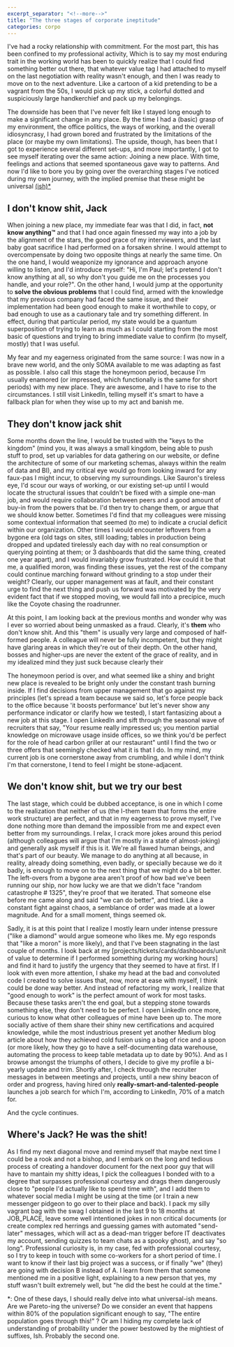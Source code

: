 ```yaml
---
excerpt_separator: "<!--more-->"
title: "The three stages of corporate ineptitude"
categories: corpo
---
```


I've had a rocky relationship with commitment. For the most part, this has been confined to my professional activity, Which is to say my most enduring trait in the working world has been to quickly realize that I could find something better out there, that whatever value tag I had attached to myself on the last negotiation with reality wasn't enough, and then I was ready to move on to the next adventure. Like a cartoon of a kid pretending to be a vagrant from the 50s, I would pick up my stick, a colorful dotted and suspiciously large handkerchief and pack up my belongings.


<!--more-->

The downside has been that I've never felt like I stayed long enough to make a significant change in any place. By the time I had a (basic) grasp of my environment, the office politics, the ways of working, and the overall idiosyncrasy, I had grown bored and frustrated by the limitations of the place (or maybe my own limitations). 
The upside, though, has been that I got to experience several different set-ups, and more importantly, I got to see myself iterating over the same action: Joining a new place. With time, feelings and actions that seemed spontaneous gave way to patterns. And now I'd like to bore you by going over the overarching stages I've noticed during my own journey, with the implied premise that these might be universal <a href="#universal-ish">(ish)*</a>

## I don't know shit, Jack 

When joining a new place, my immediate fear was that I did, in fact, **not know anything™** and that I had once again finessed my way into a job by the alignment of the stars, the good grace of my interviewers, and the last baby goat sacrifice I had performed on a forsaken shrine. I would attempt to overcompensate by doing two opposite things at nearly the same time. On the one hand, I would weaponize my ignorance and approach anyone willing to listen, and I'd introduce myself: "Hi, I'm Paul; let's pretend I don't know anything at all, so why don't you guide me on the processes you handle, and your role?". On the other hand, I would jump at the opportunity to **solve the obvious problems** that I could find, armed with the knowledge that my previous company had faced the same issue, and their implementation had been good enough to make it worthwhile to copy, or bad enough to use as a cautionary tale and try something different.
In effect, during that particular period, my state would be a quantum superposition of trying to learn as much as I could starting from the most basic of questions and trying to bring immediate value to confirm (to myself, mostly) that I was useful.

My fear and my eagerness originated from the same source: I was now in a brave new world, and the only SOMA available to me was adapting as fast as possible. I also call this stage the honeymoon period, because I'm usually enamored (or impressed, which functionally is the same for short periods) with my new place. They are awesome, and I have to rise to the circumstances. I still visit LinkedIn, telling myself it's smart to have a fallback plan for when they wise up to my act and banish me.


## They don't know jack shit

Some months down the line, I would be trusted with the "keys to the kingdom" (mind you, it was always a small kingdom, being able to push stuff to prod, set up variables for data gathering on our website, or define the architecture of some of our marketing schemas, always within the realm of data and BI), and my critical eye would go from looking inward for any faux-pas I might incur, to observing my surroundings. Like Sauron's tireless eye, I'd scour our ways of working, or our existing set-up until I would locate the structural issues that couldn't be fixed with a simple one-man job, and would require collaboration between peers and a good amount of buy-in from the powers that be. I'd then try to change them, or argue that we should know better. Sometimes I'd find that my colleagues were missing some contextual information that seemed (to me) to indicate a crucial deficit within our organization. Other times I would encounter leftovers from a bygone era (old tags on sites, still loading; tables in production being dropped and updated tirelessly each day with no real consumption or querying pointing at them; or 3 dashboards that did the same thing, created one year apart), and I would invariably grow frustrated.
How could it be that me, a qualified moron, was finding these issues, yet the rest of the company could continue marching forward without grinding to a stop under their weight?
Clearly,  our upper management was at fault, and their constant urge to find the next thing and push us forward was motivated by the very evident fact that if we stopped moving, we would fall into a precipice, much like the Coyote chasing the roadrunner. 

At this point, I am looking back at the previous months and wonder why was I ever so worried about being unmasked as a fraud. Clearly, it's **them** who don't know shit. And this "them" is usually very large and composed of half-formed people. A colleague will never be fully incompetent, but they might have glaring areas in which they're out of their depth. On the other hand, bosses and higher-ups are never the extent of the grace of reality, and in my idealized mind they just suck because clearly their 

The honeymoon period is over, and what seemed like a shiny and bright new place is revealed to be bright only under the constant trash burning inside. If I find decisions from upper management that go against my principles (let's spread a team because we said so, let's force people back to the office because 'it boosts performance' but let's never show any performance indicator or clarify how we tested), I start fantasizing about a new job at this stage. I open LinkedIn and sift through the seasonal wave of recruiters that say, "Your resume really impressed us; you mention partial knowledge on microwave usage inside offices, so we think you'd be perfect for the role of head carbon griller at our restaurant" until I find the two or three offers that seemingly checked what it is that I do.
In my mind, my current job is one cornerstone away from crumbling, and while I don't think I'm that cornerstone, I tend to feel I might be stone-adjacent. 

## We don't know shit, but we try our best

The last stage, which could be dubbed acceptance, is one in which I come to the realization that neither of us (the I-them team that forms the entire work structure) are perfect, and that in my eagerness to prove myself, I've done nothing more than demand the impossible from me and expect even better from my surroundings. I relax, I crack more jokes around this period (although colleagues will argue that I'm mostly in a state of almost-joking) and generally ask myself if this is it.
We're all flawed human beings, and that's part of our beauty. We manage to do anything at all because, in reality, already doing something, even badly, or specially because we do it badly, is enough to move on to the next thing that we might do a bit better. The left-overs from a bygone area aren't proof of how bad we've been running our ship, nor how lucky we are that we didn't face "random catastrophe # 1325", they're proof that we iterated. That someone else before me came along and said "we can do better", and tried. Like a constant fight against chaos, a semblance of order was made at a lower magnitude. And for a small moment, things seemed ok.

Sadly, it is at this point that I realize I mostly learn under intense pressure ("like a diamond" would argue someone who likes me. My ego responds that "like a moron" is more likely), and that I've been stagnating in the last couple of months. I look back at my [projects/tickets/cards/dashboards/unit of value to determine if I performed something during my working hours] and find it hard to justify the urgency that they seemed to have at first. If I look with even more attention, I shake my head at the bad and convoluted code I created to solve issues that, now, more at ease with myself, I think could be done way better. And instead of refactoring my work, I realize that "good enough to work" is the perfect amount of work for most tasks. Because these tasks aren't the end goal, but a stepping stone towards something else, they don't need to be perfect.
I open LinkedIn once more, curious to know what other colleagues of mine have been up to. The more socially active of them share their shiny new certifications and acquired knowledge, while the most industrious present yet another Medium blog article about how they achieved cold fusion using a bag of rice and a spoon (or more likely, how they go to have a self-documenting data warehouse, automating the process to keep table metadata up to date by 90%). And as I browse amongst the triumphs of others, I decide to give my profile a bi-yearly update and trim.
Shortly after, I check through the recruiter messages in between meetings and projects, until a new shiny beacon of order and progress, having hired only **really-smart-and-talented-people** launches a job search for which I'm, according to LinkedIn, 70% of a match for.

And the cycle continues.


## Where's Jack? He was the shit!

As I find my next diagonal move and remind myself that maybe next time I could be a rook and not a bishop, and I embark on the long and tedious process of creating a handover document for the next poor guy that will have to mantain my shitty ideas, I pick the colleagues I bonded with to a degree that surpasses professional courtesy and drags them dangerously close to "people I'd actually like to spend time with", and I add them to whatever social media I might be using at the time (or I train a new messenger pidgeon to go over to their place and back).
I pack my silly vagrant bag with the swag I obtained in the last 9 to 18 months at JOB_PLACE, leave some well intentioned jokes in non critical documents (or create complex red herrings and guessing games with automated "send-later" messages, which will act as a dead-man trigger before IT deactivates my account, sending quizzes to team chats as a spooky ghost), and say "so long".
Professional curiosity is, in my case, fed with professional courtesy, so I try to keep in touch with some co-workers for a short period of time. I want to know if their last big project was a success, or if finally "we" (they) are going with decision B instead of A. I learn from them that someone mentioned me in a positive light, explaining to a new person that yes, my stuff wasn't built extremely well, but "he did the best he could at the time."

<a id="universal-ish"></a> *: One of these days, I should really delve into what universal-ish means. Are we Pareto-ing the universe? Do we consider an event that happens within 80% of the population significant enough to say, "The entire population goes through this!" ? Or am I hiding my complete lack of understanding of probability under the power bestowed by the mightiest of suffixes, Ish. Probably the second one.
